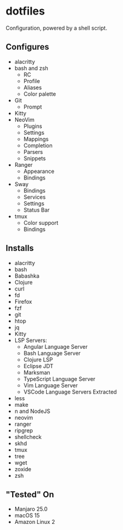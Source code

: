 # dotfiles

Configuration, powered by a shell script.

## Configures

* alacritty
* bash and zsh
  * RC
  * Profile
  * Aliases
  * Color palette
* Git
  * Prompt    
* Kitty
* NeoVim
  * Plugins
  * Settings
  * Mappings
  * Completion
  * Parsers
  * Snippets
* Ranger
  * Appearance
  * Bindings
* Sway
  * Bindings
  * Services
  * Settings
  * Status Bar
* tmux
  * Color support
  * Bindings

## Installs

* alacritty
* bash
* Babashka
* Clojure
* curl
* fd
* Firefox
* fzf
* git
* htop
* jq
* Kitty
* LSP Servers:
    * Angular Language Server
    * Bash Language Server
    * Clojure LSP
    * Eclipse JDT
    * Marksman
    * TypeScript Language Server
    * Vim Language Server
    * VSCode Language Servers Extracted
* less
* make
* n and NodeJS
* neovim
* ranger
* ripgrep
* shellcheck
* skhd
* tmux
* tree
* wget
* zoxide
* zsh

## "Tested" On
* Manjaro 25.0
* macOS 15
* Amazon Linux 2
